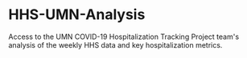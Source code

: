 # HHS-UMN-Analysis
Access to the UMN COVID-19 Hospitalization Tracking Project team's analysis of the weekly HHS data and key hospitalization metrics. 
